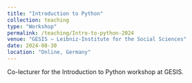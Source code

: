 ```yaml
---
title: "Introduction to Python"
collection: teaching
type: "Workshop"
permalink: /teaching/Intro-to-python-2024
venue: "GESIS – Leibniz-Institute for the Social Sciences"
date: 2024-08-30
location: "Online, Germany"
---
```


Co-lecturer for the Introduction to Python workshop at GESIS. 